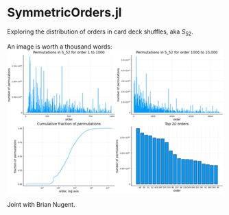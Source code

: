 # SymmetricOrders.jl

Exploring the distribution of orders in card deck shuffles, aka $S_{52}$.

An image is worth a thousand words: ![collage plot](https://github.com/Vilin97/SymmetricOrders.jl/blob/master/collage_plot.png)

Joint with Brian Nugent.
